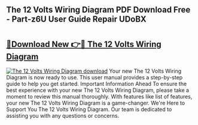 ## The 12 Volts Wiring Diagram PDF Download Free - Part-z6U User Guide Repair UDoBX

# <h2><a href="http://dfsy28.blite.top/?on=The+12+Volts+Wiring+Diagram">🔗Download New 👉🔴 The 12 Volts Wiring Diagram</a></h2>

[![The 12 Volts Wiring Diagram download](https://i.imgur.com/lujVjoI.png)](http://dfsy28.blite.top/?on=The+12+Volts+Wiring+Diagram)
Your new The 12 Volts Wiring Diagram is now ready to use. This user manual provides a step-by-step guide to help you get started. Important Information Ahead To ensure the best experience with your new The 12 Volts Wiring Diagram, please take a moment to review this manual thoroughly. With features like list of features, your new The 12 Volts Wiring Diagram is a game-changer. We're Here to Support You The 12 Volts Wiring Diagram. Our team is dedicated to assisting you with any questions or concerns.
